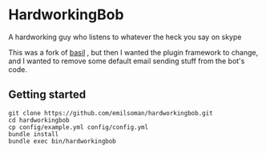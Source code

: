 # HardworkingBob

A hardworking guy who listens to whatever the heck you say on skype

This was a fork of [basil](https://github.com/pbrisbin/basil) , but then I wanted the plugin framework to change,
and I wanted to remove some default email sending stuff from the bot's code.

## Getting started

~~~ { .bash }
git clone https://github.com/emilsoman/hardworkingbob.git
cd hardworkingbob
cp config/example.yml config/config.yml
bundle install
bundle exec bin/hardworkingbob
~~~
